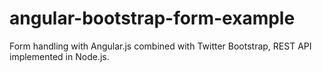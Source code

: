 angular-bootstrap-form-example
==============================

Form handling with Angular.js combined with Twitter Bootstrap, REST API implemented in Node.js.
